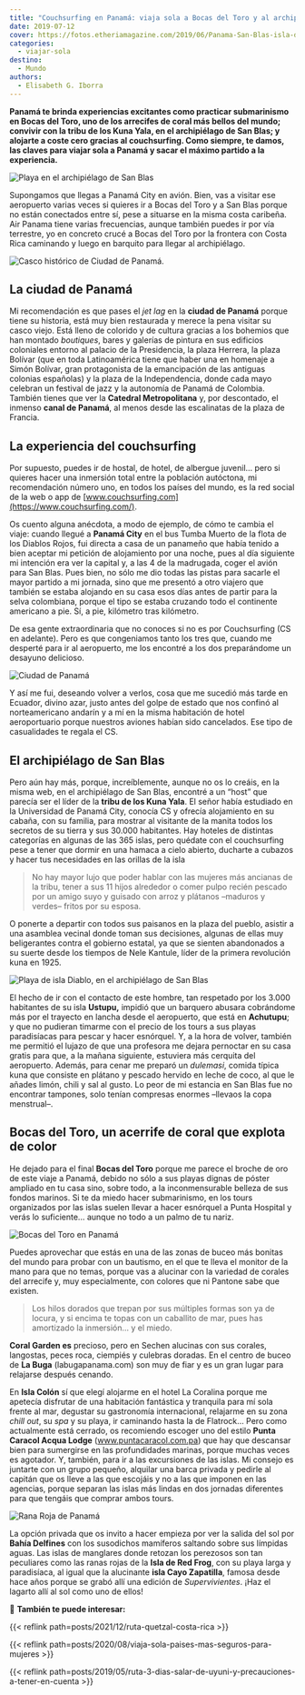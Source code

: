 ```yaml
---
title: "Couchsurfing en Panamá: viaja sola a Bocas del Toro y al archipiélago de San Blas"
date: 2019-07-12
cover: https://fotos.etheriamagazine.com/2019/06/Panama-San-Blas-isla-diablo.jpg
categories: 
  - viajar-sola
destino: 
  - Mundo
authors: 
  - Elisabeth G. Iborra
---
```


**Panamá te brinda experiencias excitantes como practicar submarinismo en Bocas del 
Toro, uno de los arrecifes de coral más bellos del mundo; convivir con la tribu de los 
Kuna Yala, en el archipiélago de San Blas; y alojarte a coste cero gracias al 
couchsurfing. Como siempre, te damos, las claves para viajar sola a Panamá y sacar el 
máximo partido a la experiencia.** 

![Playa en el archipiélago de San Blas](https://fotos.etheriamagazine.com/2019/06/Panama-san-blas.jpg "Playa en el archipiélago de San Blas. © Rocío Guillén")

Supongamos que llegas a Panamá City en avión. Bien, vas a visitar ese aeropuerto varias 
veces si quieres ir a Bocas del Toro y a San Blas porque no están conectados entre sí, 
pese a situarse en la misma costa caribeña. Air Panama tiene varias frecuencias, aunque 
también puedes ir por vía terrestre, yo en concreto crucé a Bocas del Toro por la 
frontera con Costa Rica caminando y luego en barquito para llegar al archipiélago. 

![Casco histórico de Ciudad de Panamá.](https://fotos.etheriamagazine.com/2019/06/panama-casco-historico.jpg "Casco histórico de Ciudad de Panamá.")

## La ciudad de Panamá

Mi recomendación es que pases el _jet lag_ en la **ciudad de Panamá** porque tiene su 
historia, está muy bien restaurada y merece la pena visitar su casco viejo. Está lleno 
de colorido y de cultura gracias a los bohemios que han montado _boutiques_, bares y 
galerías de pintura en sus edificios coloniales entorno al palacio de la Presidencia, la 
plaza Herrera, la plaza Bolívar (que en toda Latinoamérica tiene que haber una en 
homenaje a Simón Bolívar, gran protagonista de la emancipación de las antiguas colonias 
españolas) y la plaza de la Independencia, donde cada mayo celebran un festival de jazz 
y la autonomía de Panamá de Colombia. También tienes que ver la **Catedral 
Metropolitana** y, por descontado, el inmenso **canal de Panamá**, al menos desde las 
escalinatas de la plaza de Francia. 

## La experiencia del couchsurfing

Por supuesto, puedes ir de hostal, de hotel, de albergue juvenil… pero si quieres hacer 
una inmersión total entre la población autóctona, mi recomendación número uno, en todos 
los países del mundo, es la red social de la web o app de 
[www.couchsurfing.com](https://www.couchsurfing.com/). 

Os cuento alguna anécdota, a modo de ejemplo, de cómo te cambia el viaje: cuando llegué 
a **Panamá City** en el bus Tumba Muerto de la flota de los Diablos Rojos, fui directa a 
casa de un panameño que había tenido a bien aceptar mi petición de alojamiento por una 
noche, pues al día siguiente mi intención era ver la capital y, a las 4 de la madrugada, 
coger el avión para San Blas. Pues bien, no sólo me dio todas las pistas para sacarle el 
mayor partido a mi jornada, sino que me presentó a otro viajero que también se estaba 
alojando en su casa esos días antes de partir para la selva colombiana, porque el tipo 
se estaba cruzando todo el continente americano a pie. Sí, a pie, kilómetro tras 
kilómetro. 

De esa gente extraordinaria que no conoces si no es por Couchsurfing (CS en adelante). 
Pero es que congeniamos tanto los tres que, cuando me desperté para ir al aeropuerto, me 
los encontré a los dos preparándome un desayuno delicioso. 

![Ciudad de Panamá](https://fotos.etheriamagazine.com/2019/06/Panama-viajar-sola.jpg "Ciudad de Panamá.")

Y así me fui, deseando volver a verlos, cosa que me sucedió más tarde en Ecuador, divino 
azar, justo antes del golpe de estado que nos confinó al norteamericano andarín y a mí 
en la misma habitación de hotel aeroportuario porque nuestros aviones habían sido 
cancelados. Ese tipo de casualidades te regala el CS. 

## El archipiélago de San Blas

Pero aún hay más, porque, increíblemente, aunque no os lo creáis, en la misma web, en el 
archipiélago de San Blas, encontré a un “host” que parecía ser el líder de la **tribu de 
los Kuna Yala**. El señor había estudiado en la Universidad de Panamá City, conocía CS y 
ofrecía alojamiento en su cabaña, con su familia, para mostrar al visitante de la manita 
todos los secretos de su tierra y sus 30.000 habitantes. Hay hoteles de distintas 
categorías en algunas de las 365 islas, pero quédate con el couchsurfing pese a tener 
que dormir en una hamaca a cielo abierto, ducharte a cubazos y hacer tus necesidades en 
las orillas de la isla 

> No hay mayor lujo que poder hablar con las mujeres más ancianas de la tribu, tener a sus 
> 11 hijos alrededor o comer pulpo recién pescado por un amigo suyo y guisado con arroz y 
> plátanos –maduros y verdes– fritos por su esposa. 

O ponerte a departir con todos sus paisanos en la plaza del pueblo, asistir a una 
asamblea vecinal donde toman sus decisiones, algunas de ellas muy beligerantes contra el 
gobierno estatal, ya que se sienten abandonados a su suerte desde los tiempos de Nele 
Kantule, líder de la primera revolución kuna en 1925. 

![Playa de isla Diablo, en el archipiélago de San Blas](https://fotos.etheriamagazine.com/2019/06/Panama-San-Blas-isla-diablo.jpg "Playa de isla Diablo, en el archipiélago de San Blas.")

El hecho de ir con el contacto de este hombre, tan respetado por los 3.000 habitantes de 
su isla **Ustupu,** impidió que un barquero abusara cobrándome más por el trayecto en 
lancha desde el aeropuerto, que está en **Achutupu**; y que no pudieran timarme con el 
precio de los tours a sus playas paradisíacas para pescar y hacer esnórquel. Y, a la 
hora de volver, también me permitió el lujazo de que una profesora me dejara pernoctar 
en su casa gratis para que, a la mañana siguiente, estuviera más cerquita del 
aeropuerto. Además, para cenar me preparó un _dulemasi_, comida típica kuna que consiste 
en plátano y pescado hervido en leche de coco, al que le añades limón, chili y sal al 
gusto. Lo peor de mi estancia en San Blas fue no encontrar tampones, solo tenían 
compresas enormes –llevaos la copa menstrual–. 

## Bocas del Toro, un acerrife de coral que explota de color

He dejado para el final **Bocas del Toro** porque me parece el broche de oro de este 
viaje a Panamá, debido no sólo a sus playas dignas de póster ampliado en tu casa sino, 
sobre todo, a la inconmensurable belleza de sus fondos marinos. Si te da miedo hacer 
submarinismo, en los tours organizados por las islas suelen llevar a hacer esnórquel a 
Punta Hospital y verás lo suficiente… aunque no todo a un palmo de tu nariz. 

![Bocas del Toro en Panamá](https://fotos.etheriamagazine.com/2019/06/Panama-Bocas-del-toro.jpg "Bocas del Toro.")

Puedes aprovechar que estás en una de las zonas de buceo más bonitas del mundo para 
probar con un bautismo, en el que te lleva el monitor de la mano para que no temas, 
porque vas a alucinar con la variedad de corales del arrecife y, muy especialmente, con 
colores que ni Pantone sabe que existen. 

> Los hilos dorados que trepan por sus múltiples formas son ya de locura, y si encima te 
> topas con un caballito de mar, pues has amortizado la inmersión… y el miedo. 

**Coral Garden es** precioso, pero en Sechen alucinas con sus corales, langostas, peces 
roca, ciempiés y culebras doradas. En el centro de buceo de **La Buga** 
(labugapanama.com) son muy de fiar y es un gran lugar para relajarse después cenando. 

En **Isla Colón** sí que elegí alojarme en el hotel La Coralina porque me apetecía 
disfrutar de una habitación fantástica y tranquila para mí sola frente al mar, degustar 
su gastronomía internacional, relajarme en su zona _chill out_, su _spa_ y su playa, ir 
caminando hasta la de Flatrock… Pero como actualmente está cerrado, os recomiendo 
escoger uno del estilo **Punta Caracol Acqua Lodge** (www.puntacaracol.com.pa) que hay 
que descansar bien para sumergirse en las profundidades marinas, porque muchas veces es 
agotador. Y, también, para ir a las excursiones de las islas. Mi consejo es juntarte con 
un grupo pequeño, alquilar una barca privada y pedirle al capitán que os lleve a las que 
escojáis y no a las que imponen en las agencias, porque separan las islas más lindas en 
dos jornadas diferentes para que tengáis que comprar ambos tours. 

![Rana Roja de Panamá](https://fotos.etheriamagazine.com/2019/06/Panama-rana.jpg "Rana Roja de Panamá.")

La opción privada que os invito a hacer empieza por ver la salida del sol por **Bahía 
Delfines** con los susodichos mamíferos saltando sobre sus límpidas aguas. Las islas de 
manglares donde retozan los perezosos son tan peculiares como las ranas rojas de la 
**Isla de Red Frog**, con su playa larga y paradisíaca, al igual que la alucinante 
**isla Cayo Zapatilla**, famosa desde hace años porque se grabó allí una edición de 
_Supervivientes_. ¡Haz el lagarto allí al sol como uno de ellos! 

📌 **También te puede interesar:** 

{{< reflink path=posts/2021/12/ruta-quetzal-costa-rica >}} 

{{< reflink path=posts/2020/08/viaja-sola-paises-mas-seguros-para-mujeres >}} 

{{< reflink 
path=posts/2019/05/ruta-3-dias-salar-de-uyuni-y-precauciones-a-tener-en-cuenta >}}
